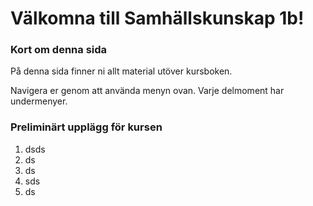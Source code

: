 # Välkomna till Samhällskunskap 1b!

### Kort om denna sida

På denna sida finner ni allt material utöver kursboken. 

Navigera er genom att använda menyn ovan. Varje delmoment har undermenyer. 

### Preliminärt upplägg för kursen

1. dsds
2. ds
3. ds
4. sds
5. ds